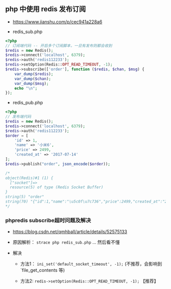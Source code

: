 ## php 中使用 redis 发布订阅
* https://www.jianshu.com/p/cec941a228a6

* redis_sub.php
```php
<?php
// 订阅端代码 -- 开启多个订阅脚本，一旦有发布则都会收到
$redis = new Redis();
$redis->connect('localhost', 6379);
$redis->auth('redis112233');
$redis->setOption(Redis::OPT_READ_TIMEOUT, -1);
$redis->subscribe(['order'], function ($redis, $chan, $msg) {
    var_dump($redis);
    var_dump($chan);
    var_dump($msg);
    echo "\n";
});
```

* redis_pub.php
```php
<?php
// 发布端代码
$redis = new Redis();
$redis->connect('localhost', 6379);
$redis->auth('redis112233');
$order = [
    'id' => 1,
    'name' => '小米6',
    'price' => 2499,
    'created_at' => '2017-07-14'
];
$redis->publish("order", json_encode($order));

/*
object(Redis)#1 (1) {
  ["socket"]=>
  resource(5) of type (Redis Socket Buffer)
}
string(5) "order"
string(70) "{"id":1,"name":"\u5c0f\u7c736","price":2499,"created_at":"2017-07-14"}"
*/
```


### phpredis subscribe超时问题及解决
* https://blog.csdn.net/qmhball/article/details/52575133

* 原因解析： `strace php redis_sub.php` ... 然后看不懂

* 解决
    * 方法1： `ini_set('default_socket_timeout', -1);` (不推荐，会影响到 `file_get_contents 等)

    * 方法2: `redis->setOption(Redis::OPT_READ_TIMEOUT, -1);` 【推荐】
